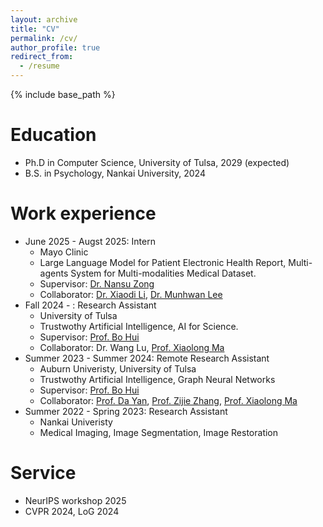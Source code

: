 ```yaml
---
layout: archive
title: "CV"
permalink: /cv/
author_profile: true
redirect_from:
  - /resume
---
```


{% include base_path %}

Education
======
* Ph.D in Computer Science, University of Tulsa, 2029 (expected)
* B.S. in Psychology, Nankai University, 2024

Work experience
======
* June 2025 - Augst 2025: Intern
  * Mayo Clinic
  * Large Language Model for Patient Electronic Health Report, Multi-agents System for Multi-modalities Medical Dataset.
  * Supervisor: [Dr. Nansu Zong](https://scholar.google.com/citations?user=FlhnNP8AAAAJ&hl=zh-TW&inst=12058184521150304743&oi=ao)
  * Collaborator: [Dr. Xiaodi Li](https://xiaodili.org/), [Dr. Munhwan Lee](https://www.linkedin.com/in/lee-munhwan-15804b159/?locale=ko_KR)
* Fall 2024 - : Research Assistant
  * University of Tulsa
  * Trustwothy Artificial Intelligence, AI for Science.
  * Supervisor: [Prof. Bo Hui](https://bohui.herokuapp.com/)
  * Collaborator: Dr. Wang Lu, [Prof. Xiaolong Ma](https://xiaolongma2016.com/)
* Summer 2023 - Summer 2024: Remote Research Assistant
  * Auburn Univeristy, University of Tulsa
  * Trustwothy Artificial Intelligence, Graph Neural Networks
  * Supervisor: [Prof. Bo Hui](https://bohui.herokuapp.com/)
  * Collaborator: [Prof. Da Yan](https://homes.luddy.indiana.edu/yanda/home.html), [Prof. Zijie Zhang](https://scholar.google.com/citations?hl=zh-TW&user=JFiXI-0AAAAJ), [Prof. Xiaolong Ma](https://xiaolongma2016.com/)
* Summer 2022 - Spring 2023: Research Assistant
  * Nankai Univeristy
  * Medical Imaging, Image Segmentation, Image Restoration

Service
======
* NeurIPS workshop 2025 
* CVPR 2024, LoG 2024
